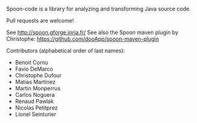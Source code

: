 Spoon-code is a library for analyzing and transforming Java source code.

Pull requests are welcome!

See <http://spoon.gforge.inria.fr/>
See also the Spoon maven plugin by Christophe: <https://github.com/dooApp/spoon-maven-plugin>

Contributors (alphabetical order of last names):

* Benoit Cornu
* Favio DeMarco
* Christophe Dufour
* Matias Martinez
* Martin Monperrus
* Carlos Noguera
* Renaud Pawlak
* Nicolas Petitprez
* Lionel Seinturier